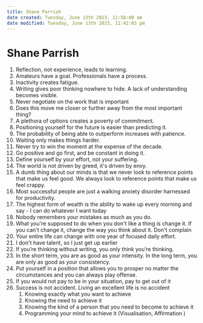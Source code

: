 ```yaml
---
title: Shane Parrish
date created: Tuesday, June 13th 2023, 11:58:00 am
date modified: Tuesday, June 13th 2023, 11:42:03 pm
---
```


# Shane Parrish

1. Reflection, not experience, leads to learning.
2. Amateurs have a goal. Professionals have a process.
3. Inactivity creates fatigue.
4. Writing gives poor thinking nowhere to hide. A lack of understanding becomes visible.
5. Never negotiate on the work that is important
6. Does this move me closer or further away from the most important thing?
7. A plethora of options creates a poverty of commitment.
8. Positioning yourself for the future is easier than predicting it.
9. The probability of being able to outperform increases with patience.
10. Waiting only makes things harder.
11. Never try to win the moment at the expense of the decade.
12. Go positive and go first, and be constant in doing it.
13. Define yourself by your effort, not your suffering.
14. The world is not driven by greed, it's driven by envy.
15. A dumb thing about our minds is that we never look to reference points that make us feel good. We always look to reference points that make us feel crappy.
16. Most successful people are just a walking anxiety disorder harnessed for productivity.
17. The highest form of wealth is the ability to wake up every morning and say - I can do whatever I want today
18. Nobody remembers your mistakes as much as you do.
19. What you're supposed to do when you don't like a thing is change it. If you can't change it, change the way you think about it. Don't complain
20. Your entire life can change with one year of focused daily effort.
21. I don't have talent, so I just get up earlier
22. If you’re thinking without writing, you only think you’re thinking.
23. In the short term, you are as good as your intensity. In the long term, you are only as good as your consistency.
24. Put yourself in a position that allows you to prosper no matter the circumstances and you can always play offense.
25. If you would not pay to be in your situation, pay to get out of it
26. Success is not accident. Living an excellent life is no accident
	1. Knowing exactly what you want to achieve
	2. Knowing the need to achieve it
	3. Knowing the kind of a person that you need to become to achieve it
	4. Programming your mind to achieve it (Visualisation, Affirmation )
